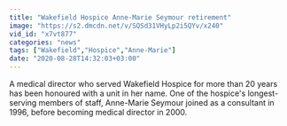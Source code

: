 ```yaml
---
title: "Wakefield Hospice Anne-Marie Seymour retirement"
image: "https://s2.dmcdn.net/v/SQSd31VHyLp2i5QYv/x240"
vid_id: "x7vt877"
categories: "news"
tags: ["Wakefield","Hospice","Anne-Marie"]
date: "2020-08-28T14:32:03+03:00"
---
```

A medical director who served Wakefield Hospice for more than 20 years has been honoured with a unit in her name. One of the hospice's longest-serving members of staff, Anne-Marie Seymour joined as a consultant in 1996, before becoming medical director in 2000.   <br>
